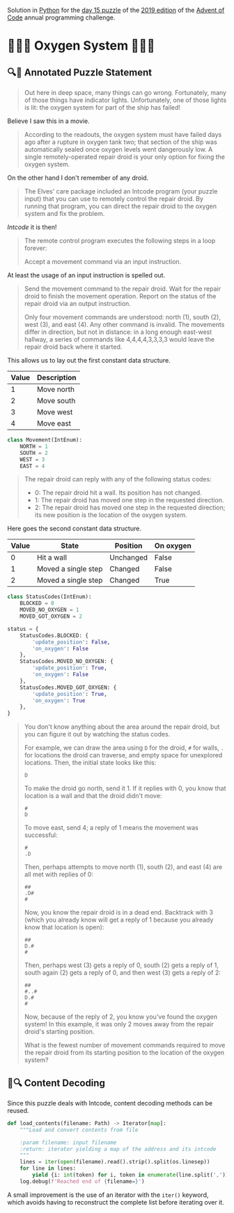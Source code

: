 Solution in [Python][py] for the [day 15 puzzle][aoc-2019-15] of the [2019 edition][aoc-2019] of the [Advent of Code][aoc] annual programming challenge.

# 🎄🌟🌟 Oxygen System 🎄🌟🌟

## 🔍📖 Annotated Puzzle Statement

> Out here in deep space, many things can go wrong. Fortunately, many of those things have indicator lights. Unfortunately, one of those lights is lit: the oxygen system for part of the ship has failed!

Believe I saw this in a movie.

> According to the readouts, the oxygen system must have failed days ago after a rupture in oxygen tank two; that section of the ship was automatically sealed once oxygen levels went dangerously low. A single remotely-operated repair droid is your only option for fixing the oxygen system.

On the other hand I don't remember of any droid.

> The Elves' care package included an Intcode program (your puzzle input) that you can use to remotely control the repair droid. By running that program, you can direct the repair droid to the oxygen system and fix the problem.

*Intcode* it is then!

> The remote control program executes the following steps in a loop forever:
> 
> Accept a movement command via an input instruction.

At least the usage of an input instruction is spelled out.

> Send the movement command to the repair droid.
> Wait for the repair droid to finish the movement operation.
> Report on the status of the repair droid via an output instruction.
>
> Only four movement commands are understood: north (1), south (2), west (3), and east (4). Any other command is invalid. The movements differ in direction, but not in distance: in a long enough east-west hallway, a series of commands like 4,4,4,4,3,3,3,3 would leave the repair droid back where it started.

This allows us to lay out the first constant data structure.

Value | Description
--- | ---
1 | Move north
2 | Move south
3 | Move west
4 | Move east

```python
class Movement(IntEnum):
    NORTH = 1
    SOUTH = 2
    WEST = 3
    EAST = 4
```

> The repair droid can reply with any of the following status codes:
> 
> * 0: The repair droid hit a wall. Its position has not changed.
> * 1: The repair droid has moved one step in the requested direction.
> * 2: The repair droid has moved one step in the requested direction; its new position is the location of the oxygen system.

Here goes the second constant data structure.

Value | State | Position | On oxygen
--- | --- | --- | ---
0 | Hit a wall | Unchanged | False
1 | Moved a single step | Changed | False
2 | Moved a single step | Changed | True

```python
class StatusCodes(IntEnum):
    BLOCKED = 0
    MOVED_NO_OXYGEN = 1
    MOVED_GOT_OXYGEN = 2

status = {
    StatusCodes.BLOCKED: {
        'update_position': False,
        'on_oxygen': False
    },
    StatusCodes.MOVED_NO_OXYGEN: {
        'update_position': True,
        'on_oxygen': False
    },
    StatusCodes.MOVED_GOT_OXYGEN: {
        'update_position': True,
        'on_oxygen': True
    },
}
```

> 
> You don't know anything about the area around the repair droid, but you can figure it out by watching the status codes.
> 
> For example, we can draw the area using `D` for the droid, `#` for walls, `.` for locations the droid can traverse, and empty space for unexplored locations. Then, the initial state looks like this:
> 
> 
> ```
> D  
> ```
> 
> 
> To make the droid go north, send it 1. If it replies with 0, you know that location is a wall and that the droid didn't move:
> 
> ```
> #  
> D  
> ```
> 
> 
> To move east, send 4; a reply of 1 means the movement was successful:
> 
> ```
> #  
> .D 
> ```
> 
> 
> Then, perhaps attempts to move north (1), south (2), and east (4) are all met with replies of 0:
> 
> ```
> ## 
> .D#
> # 
> ```
> 
> Now, you know the repair droid is in a dead end. Backtrack with 3 (which you already know will get a reply of 1 because you already know that location is open):
> 
> ```
> ## 
> D.#
> # 
> ```
> 
> Then, perhaps west (3) gets a reply of 0, south (2) gets a reply of 1, south again (2) gets a reply of 0, and then west (3) gets a reply of 2:
> 
> ```
> ## 
> #..#
> D.# 
> #  
> ```
> Now, because of the reply of 2, you know you've found the oxygen system! In this example, it was only 2 moves away from the repair droid's starting position.
> 
> What is the fewest number of movement commands required to move the repair droid from its starting position to the location of the oxygen system?

## 💾🔍 Content Decoding

Since this puzzle deals with Intcode, content decoding methods can be reused.

```python
def load_contents(filename: Path) -> Iterator[map]:
    """Load and convert contents from file

    :param filename: input filename
    :return: iterator yielding a map of the address and its intcode
    """
    lines = iter(open(filename).read().strip().split(os.linesep))
    for line in lines:
        yield {i: int(token) for i, token in enumerate(line.split(','))}
    log.debug(f'Reached end of {filename=}')
```

A small improvement is the use of an iterator with the `iter()` keyword, which avoids having to reconstruct the complete list before iterating over it.

[aoc]: https://adventofcode.com/
[aoc-2019]: https://adventofcode.com/2019/
[aoc-2019-15]: https://adventofcode.com/2019/day/15
[py]: https://docs.python.org/3/
